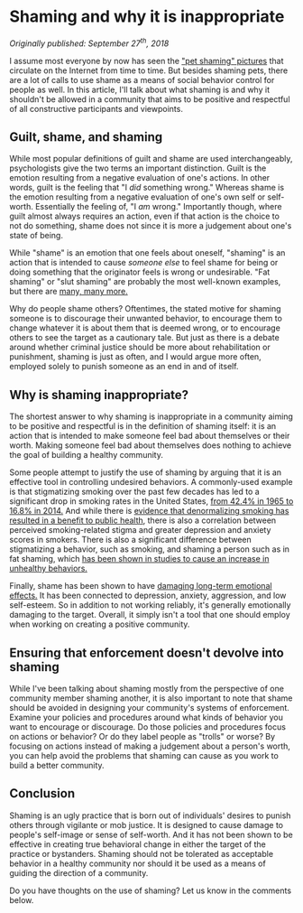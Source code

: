 # Shaming and why it is inappropriate

_Originally published: September 27<sup>th</sup>, 2018_

I assume most everyone by now has seen the ["pet shaming" pictures](https://flic.kr/p/24dav31) that circulate on the Internet from time to time. But besides shaming pets, there are a lot of calls to use shame as a means of social behavior control for people as well. In this article, I'll talk about what shaming is and why it shouldn't be allowed in a community that aims to be positive and respectful of all constructive participants and viewpoints.

## Guilt, shame, and shaming

While most popular definitions of guilt and shame are used interchangeably, psychologists give the two terms an important distinction. Guilt is the emotion resulting from a negative evaluation of one's actions. In other words, guilt is the feeling that "I _did_ something wrong." Whereas shame is the emotion resulting from a negative evaluation of one's own self or self-worth. Essentially the feeling of, "I _am_ wrong." Importantly though, where guilt almost always requires an action, even if that action is the choice to not do something, shame does not since it is more a judgement about one's state of being.

While "shame" is an emotion that one feels about oneself, "shaming" is an action that is intended to cause _someone else_ to feel shame for being or doing something that the originator feels is wrong or undesirable. "Fat shaming" or "slut shaming" are probably the most well-known examples, but there are [many, many more.](https://en.wikipedia.org/wiki/Online_shaming#Notable_examples)

Why do people shame others? Oftentimes, the stated motive for shaming someone is to discourage their unwanted behavior, to encourage them to change whatever it is about them that is deemed wrong, or to encourage others to see the target as a cautionary tale. But just as there is a debate around whether criminal justice should be more about rehabilitation or punishment, shaming is just as often, and I would argue more often, employed solely to punish someone as an end in and of itself.

## Why is shaming inappropriate?

The shortest answer to why shaming is inappropriate in a community aiming to be positive and respectful is in the definition of shaming itself: it is an action that is intended to make someone feel bad about themselves or their worth. Making someone feel bad about themselves does nothing to achieve the goal of building a healthy community.

Some people attempt to justify the use of shaming by arguing that it is an effective tool in controlling undesired behaviors. A commonly-used example is that stigmatizing smoking over the past few decades has led to a significant drop in smoking rates in the United States, [from 42.4% in 1965 to 16.8% in 2014.](https://www.washingtonpost.com/news/to-your-health/wp/2015/11/12/smoking-among-u-s-adults-has-fallen-to-historic-lows-these-7-charts-show-who-still-lights-up-the-most/) And while there is [evidence that denormalizing smoking has resulted in a benefit to public health](https://academic.oup.com/ntr/article/20/3/275/4609453), there is also a correlation between perceived smoking-related stigma and greater depression and anxiety scores in smokers. There is also a significant difference between stigmatizing a behavior, such as smoking, and shaming a person such as in fat shaming, which [has been shown in studies to cause an increase in unhealthy behaviors.](https://www.sciencedaily.com/releases/2017/01/170126082024.htm)

Finally, shame has been shown to have [damaging long-term emotional effects.](https://www.tandfonline.com/doi/full/10.1080/00223980.2016.1248809) It has been connected to depression, anxiety, aggression, and low self-esteem. So in addition to not working reliably, it's generally emotionally damaging to the target. Overall, it simply isn't a tool that one should employ when working on creating a positive community.

## Ensuring that enforcement doesn't devolve into shaming

While I've been talking about shaming mostly from the perspective of one community member shaming another, it is also important to note that shame should be avoided in designing your community's systems of enforcement. Examine your policies and procedures around what kinds of behavior you want to encourage or discourage. Do those policies and procedures focus on actions or behavior? Or do they label people as "trolls" or worse? By focusing on actions instead of making a judgement about a person's worth, you can help avoid the problems that shaming can cause as you work to build a better community.

## Conclusion

Shaming is an ugly practice that is born out of individuals' desires to punish others through vigilante or mob justice. It is designed to cause damage to people's self-image or sense of self-worth. And it has not been shown to be effective in creating true behavioral change in either the target of the practice or bystanders. Shaming should not be tolerated as acceptable behavior in a healthy community nor should it be used as a means of guiding the direction of a community.

Do you have thoughts on the use of shaming? Let us know in the comments below.
